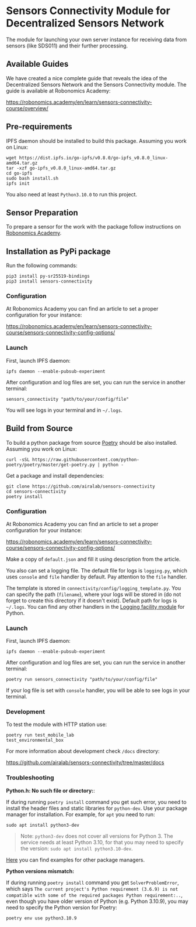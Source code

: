 # Sensors Connectivity Module for Decentralized Sensors Network

The module for launching your own server instance for receiving data from sensors (like SDS011) and their further processing.

## Available Guides

We have created a nice complete guide that reveals the idea of the Decentralized Sensors Network and the Sensors Connectivity module. The guide is available at Robonomics Academy:

https://robonomics.academy/en/learn/sensors-connectivity-course/overview/

## Pre-requirements

IPFS daemon should be installed to build this package. Assuming you work on Linux:

```
wget https://dist.ipfs.io/go-ipfs/v0.8.0/go-ipfs_v0.8.0_linux-amd64.tar.gz
tar -xzf go-ipfs_v0.8.0_linux-amd64.tar.gz
cd go-ipfs
sudo bash install.sh
ipfs init
```

You also need at least `Python3.10.0` to run this project.

## Sensor Preparation

To prepare a sensor for the work with the package follow instructions on [Robonomics Academy](https://robonomics.academy/en/learn/sensors-connectivity-course/setting-up-and-connecting-sensors/).

## Installation as PyPi package

Run the following commands:

```
pip3 install py-sr25519-bindings
pip3 install sensors-connectivity
```

### Configuration

At Robonomics Academy you can find an article to set a proper configuration for your instance:

https://robonomics.academy/en/learn/sensors-connectivity-course/sensors-connectivity-config-options/

### Launch

First, launch IPFS daemon:

```
ipfs daemon --enable-pubsub-experiment
```

After configuration and log files are set, you can run the service in another terminal:

```
sensors_connectivity "path/to/your/config/file"
```

You will see logs in your terminal and in `~/.logs`.

## Build from Source

To build a python package from source [Poetry](https://python-poetry.org/docs/#osx--linux--bashonwindows-install-instructions) should be also installed. Assuming you work on Linux:

```
curl -sSL https://raw.githubusercontent.com/python-poetry/poetry/master/get-poetry.py | python -
```

Get a package and install dependencies:

```
git clone https://github.com/airalab/sensors-connectivity
cd sensors-connectivity
poetry install
```

### Configuration

At Robonomics Academy you can find an article to set a proper configuration for your instance:

https://robonomics.academy/en/learn/sensors-connectivity-course/sensors-connectivity-config-options/

Make a copy of `default.json` and fill it using description from the article.

You also can set a logging file. The default file for logs is `logging.py`, which uses `console` and `file` handler by default. Pay attention to the `file` handler.

The template is stored in `connectivity/config/logging_template.py`. You can specify the path (`filename`), where your logs will be stored in (do not forget to create this directory if it doesn't exist). Default path for logs is `~/.logs`. You can find any other handlers in the [Logging facility module](https://docs.python.org/3.8/library/logging.html) for Python.

### Launch

First, launch IPFS daemon:

```
ipfs daemon --enable-pubsub-experiment
```
After configuration and log files are set, you can run the service in another terminal:

```
poetry run sensors_connectivity "path/to/your/config/file"  
```

If your log file is set with `console` handler, you will be able to see logs in your terminal.

### Development

To test the module with HTTP station use:
```
poetry run test_mobile_lab
test_environmental_box
```

For more information about development check `/docs` directory:

https://github.com/airalab/sensors-connectivity/tree/master/docs

### Troubleshooting

**Python.h: No such file or directory:**:

If during running `poetry install` command you get such error, you need to install the header files and static libraries for `python-dev`. Use your package manager for installation. For example, for `apt` you need to run:
```
sudo apt install python3-dev
```
> Note:
`python3-dev` does not cover all versions for Python 3. The service needs at least Python 3.10, for that you may need to specify the version: `sudo apt install python3.10-dev`.

[Here](https://stackoverflow.com/a/21530768) you can find examples for other package managers.

**Python versions mismatch:**

If during running `poetry install` command you get `SolverProblemError`, which says `The current project's Python requirement (3.6.9) is not compatible with some of the required packages Python requirement:..`, even though you have older version of Python (e.g. Python 3.10.9), you may need to specify the Python version for Poetry:

```
poetry env use python3.10.9
```
